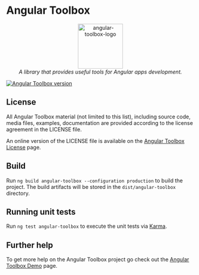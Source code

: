 # Angular Toolbox

<p align="center">
  <img src="https://pascalechemann.com/angular-toolbox/logo/angular-toolbox.png" alt="angular-toolbox-logo" width="120px" height="120px"/>
  <br>
  <i>A library that provides useful tools for Angular apps development.</i>
</p>

[![Angular Toolbox version](https://img.shields.io/badge/Angular%20Toolbox-beta:.0.9.5-%231E90FF.svg)]()

## License

All Angular Toolbox material (not limited to this list), including source code, media files, examples, documentation are provided according to the license agreement in the LICENSE file.

An online version of the LICENSE file is available on the [Angular Toolbox License](https://pascalechemann.com/angular-toolbox/resources/license) page.


## Build

Run `ng build angular-toolbox --configuration production` to build the project. The build artifacts will be stored in the `dist/angular-toolbox` directory.

## Running unit tests

Run `ng test angular-toolbox` to execute the unit tests via [Karma](https://karma-runner.github.io).

## Further help

To get more help on the Angular Toolbox project go check out the [Angular Toolbox Demo](https://pascalechemann.com/angular-toolbox) page.
